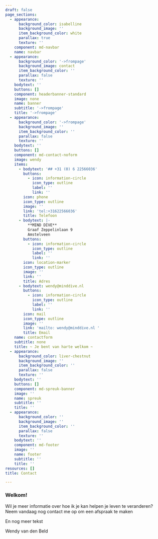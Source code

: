 ```yaml
---
draft: false
page_sections:
  - appearance:
      background_color: isabelline
      background_image: ''
      item_background_color: white
      parallax: true
      texture: ''
    component: md-navbar
    name: navbar
  - appearance:
      background_color: '->frompage'
      background_image: contact
      item_background_color: ''
      parallax: false
      texture: ''
    bodytext: ''
    buttons: []
    component: headerbanner-standard
    image: none
    name: banner
    subtitle: '->frompage'
    title: '->frompage'
  - appearance:
      background_color: '->frompage'
      background_image: ''
      item_background_color: ''
      parallax: false
      texture: ''
    bodytext: ''
    buttons: []
    component: md-contact-noform
    image: wendy
    items:
      - bodytext: '## +31 (0) 6 22566036'
        buttons:
          - icon: information-circle
            icon_type: outline
            label: ''
            link: ''
        icon: phone
        icon_type: outline
        image: ''
        link: 'tel:+31622566036'
        title: Telefoon
      - bodytext: |-
          **MIND DIVE**
          Graaf Zeppelinlaan 9
          Amstelveen
        buttons:
          - icon: information-circle
            icon_type: outline
            label: ''
            link: ''
        icon: location-marker
        icon_type: outline
        image: ''
        link: ''
        title: Adres
      - bodytext: wendy@minddive.nl
        buttons:
          - icon: information-circle
            icon_type: outline
            label: ''
            link: ''
        icon: mail
        icon_type: outline
        image: ''
        link: 'mailto: wendy@minddive.nl '
        title: Email
    name: contactform
    subtitle: none
    title: ~ Je bent van harte welkom ~
  - appearance:
      background_color: liver-chestnut
      background_image: ''
      item_background_color: ''
      parallax: false
      texture: ''
    bodytext: ''
    buttons: []
    component: md-spreuk-banner
    image: ''
    name: spreuk
    subtitle: ''
    title: ''
  - appearance:
      background_color: ''
      background_image: ''
      item_background_color: ''
      parallax: false
      texture: ''
    bodytext: ''
    component: md-footer
    image: ''
    name: footer
    subtitle: ''
    title: ''
resources: []
title: Contact

---
```


### Welkom!

Wil je meer informatie over hoe ik je kan helpen je leven te veranderen?
Neem vandaag nog contact me op om een afspraak te maken

En nog meer tekst

Wendy van den Beld

